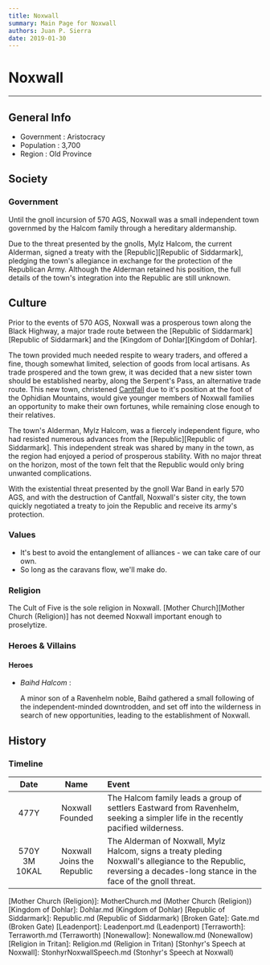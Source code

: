```yaml
---
title: Noxwall
summary: Main Page for Noxwall
authors: Juan P. Sierra
date: 2019-01-30
---
```


# Noxwall

-----


## General Info

- Government : Aristocracy
- Population : 3,700
- Region : Old Province

## Society

### Government

Until the gnoll incursion of 570 AGS, Noxwall was a small independent town governmed by the Halcom family through a hereditary aldermanship.

Due to the threat presented by the gnolls, Mylz Halcom, the current Alderman, signed a treaty with the [Republic][Republic of Siddarmark], pledging the town's allegiance in exchange for the protection of the Republican Army. Although the Alderman retained his position, the full details of the town's integration into the Republic are still unknown.

## Culture

Prior to the events of 570 AGS, Noxwall was a prosperous town along the Black Highway, a major trade route between the [Republic of Siddarmark][Republic of Siddarmark] and the [Kingdom of Dohlar][Kingdom of Dohlar].

The town provided much needed respite to weary traders, and offered a fine, though somewhat limited, selection of goods from local artisans. As trade prospered and the town grew, it was decided that a new sister town should be established nearby, along the Serpent's Pass, an alternative trade route. This new town, christened [Cantfall][Cantfall] due to it's position at the foot of the Ophidian Mountains, would give younger members of Noxwall families an opportunity to make their own fortunes, while remaining close enough to their relatives.

The town's Alderman, Mylz Halcom, was a fiercely independent figure, who had resisted numerous advances from the [Republic][Republic of Siddarmark]. This independent streak was shared by many in the town, as the region had enjoyed a period of prosperous stability. With no major threat on the horizon, most of the town felt that the Republic would only bring unwanted complications.

With the existential threat presented by the gnoll War Band in early 570 AGS, and with the destruction of Cantfall, Noxwall's sister city, the town quickly negotiated a treaty to join the Republic and receive its army's protection.

### Values

- It's best to avoid the entanglement of alliances - we can take care of our own.
- So long as the caravans flow, we'll make do.
### Religion

The Cult of Five is the sole religion in Noxwall. [Mother Church][Mother Church (Religion)] has not deemed Noxwall important enough to proselytize.

### Heroes & Villains

#### Heroes

- *Baihd Halcom* :

    A minor son of a Ravenhelm noble, Baihd gathered a small following of the independent-minded downtrodden, and set off into the wilderness in search of new opportunities, leading to the establishment of Noxwall.
    



## History

### Timeline

Date | Name | Event
:---:|:----:|:----
477Y | Noxwall Founded | The Halcom family leads a group of settlers Eastward from Ravenhelm, seeking a simpler life in the recently pacified wilderness.
570Y 3M 10KAL | Noxwall Joins the Republic | The Alderman of Noxwall, Mylz Halcom, signs a treaty pleding Noxwall's allegiance to the Republic, reversing a decades-long stance in the face of the gnoll threat.



[Alchemist's Journal]: AlchemistJournal.md (Alchemist's Journal)
[Tritanian Calendar]: Calendar.md (Tritanian Calendar)
[Gnolls]: Gnolls.md (Gnolls)
[Book of Prophesy]: Prophesy.md (Book of Prophesy)
[Timeline]: Timeline.md (Timeline)
[Azoth the Wise]: Azoth.md (Azoth the Wise)
[Baltatrax the Ravager]: Baltatrax.md (Baltatrax the Ravager)
[Faelix]: Faelix.md (Faelix)
[Greghor Stonhyr]: GreghorStonhyr.md (Greghor Stonhyr)
[Lyhl Habborhlyn]: Lyhl_Habborlyn.md (Lyhl Habborhlyn)
[Blackpoint]: Blackpoint.md (Blackpoint)
[Cantfall]: Cantfall.md (Cantfall)
[Noxwall]: Noxwall.md (Noxwall)
[Siddar City]: SiddarCity.md (Siddar City)
[Act 0 - The Alchemist's Tomb]: CampaignLog_0.md (Act 0 - The Alchemist's Tomb)
[Act 1 - The Ravenous Horde]: CampaignLog_1.md (Act 1 - The Ravenous Horde)
[Cult of Five]: CultOfFive.md (Cult of Five)
[Gahrdynyr Trade House]: GahrdynyrTradeHouse.md (Gahrdynyr Trade House)
[Republic Expeditionary Forces]: REF.md (Republic Expeditionary Forces)
[Mother Church (Religion)]: MotherChurch.md (Mother Church (Religion))
[Kingdom of Dohlar]: Dohlar.md (Kingdom of Dohlar)
[Republic of Siddarmark]: Republic.md (Republic of Siddarmark)
[Broken Gate]: Gate.md (Broken Gate)
[Leadenport]: Leadenport.md (Leadenport)
[Terraworth]: Terraworth.md (Terraworth)
[Nonewallow]: Nonewallow.md (Nonewallow)
[Religion in Tritan]: Religion.md (Religion in Tritan)
[Stonhyr's Speech at Noxwall]: StonhyrNoxwallSpeech.md (Stonhyr's Speech at Noxwall)